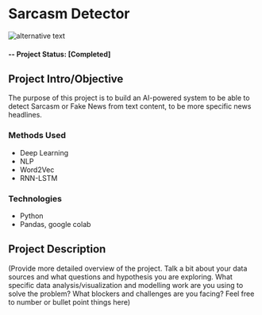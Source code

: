# Sarcasm Detector


![alternative text]([reports/img/pic01.jpg](https://image.emojipng.com/314/11698314.jpg))


#### -- Project Status: [Completed]

## Project Intro/Objective
The purpose of this project is to build an AI-powered system to be able to detect Sarcasm or Fake News from text content, to be more specific news headlines.

### Methods Used
* Deep Learning
* NLP
* Word2Vec
* RNN-LSTM

### Technologies
* Python
* Pandas, google colab

## Project Description
(Provide more detailed overview of the project.
Talk a bit about your data sources and what questions and hypothesis you are exploring.
What specific data analysis/visualization and modelling work are you using to solve the
problem? What blockers and challenges are you facing?
Feel free to number or bullet point things here)
